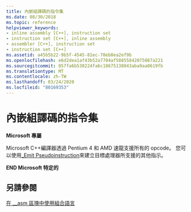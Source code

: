 ```yaml
---
title: 內嵌組譯碼的指令集
ms.date: 08/30/2018
ms.topic: reference
helpviewer_keywords:
- inline assembly [C++], instruction set
- instruction set [C++], inline assembly
- assembler [C++], instruction set
- instruction set [C++]
ms.assetid: a45b5b22-9b5f-4545-81ec-70eb8ea2ef9b
ms.openlocfilehash: e6d2dea1af43b52a7704af58855842075087a221
ms.sourcegitcommit: 857fa6b530224fa6c18675138043aba9aa0619fb
ms.translationtype: MT
ms.contentlocale: zh-TW
ms.lasthandoff: 03/24/2020
ms.locfileid: "80169353"
---
```

# <a name="instruction-set-for-inline-assembly"></a>內嵌組譯碼的指令集

**Microsoft 專屬**

Microsoft C++編譯器透過 Pentium 4 和 AMD 速龍支援所有的 opcode。 您可以使用[_Emit Pseudoinstruction](../../assembler/inline/emit-pseudoinstruction.md)來建立目標處理器所支援的其他指示。

**END Microsoft 特定的**

## <a name="see-also"></a>另請參閱

[在 __asm 區塊中使用組合語言](../../assembler/inline/using-assembly-language-in-asm-blocks.md)<br/>
